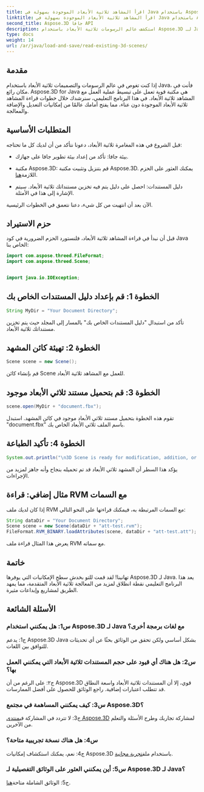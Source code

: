 ```yaml
---
title: اقرأ المشاهد ثلاثية الأبعاد الموجودة بسهولة في Java باستخدام Aspose.3D
linktitle: اقرأ المشاهد ثلاثية الأبعاد الموجودة بسهولة في Java باستخدام Aspose.3D
second_title: Aspose.3D جافا API
description: استكشف عالم الرسومات ثلاثية الأبعاد باستخدام Aspose.3D لـ Java. يمكنك قراءة المشاهد ثلاثية الأبعاد الموجودة ومعالجتها بسهولة.
type: docs
weight: 14
url: /ar/java/load-and-save/read-existing-3d-scenes/
---
```

## مقدمة

إذا كنت تغوص في عالم الرسومات والتصميمات ثلاثية الأبعاد باستخدام Java، فأنت في مكان رائع. Aspose.3D for Java هي مكتبة قوية تعمل على تبسيط عملية العمل مع المشاهد ثلاثية الأبعاد. في هذا البرنامج التعليمي، سنرشدك خلال خطوات قراءة المشاهد ثلاثية الأبعاد الموجودة دون عناء، مما يفتح أمامك عالمًا من إمكانيات التعديل والإضافة والمعالجة.

## المتطلبات الأساسية

قبل الشروع في هذه المغامرة ثلاثية الأبعاد، دعونا نتأكد من أن لديك كل ما تحتاجه:

- بيئة جافا: تأكد من إعداد بيئة تطوير جافا على جهازك.

-  مكتبة Aspose.3D: قم بتنزيل وتثبيت مكتبة Aspose.3D. يمكنك العثور على الحزم اللازمة[هنا](https://releases.aspose.com/3d/java/).

- دليل المستندات: احصل على دليل يتم فيه تخزين مستنداتك ثلاثية الأبعاد. سيتم الإشارة إلى هذا في الأمثلة.

الآن بعد أن انتهيت من كل شيء، دعنا نتعمق في الخطوات الرئيسية.

## حزم الاستيراد

قبل أن نبدأ في قراءة المشاهد ثلاثية الأبعاد، فلنستورد الحزم الضرورية في كود Java الخاص بنا:

```java
import com.aspose.threed.FileFormat;
import com.aspose.threed.Scene;


import java.io.IOException;
```

## الخطوة 1: قم بإعداد دليل المستندات الخاص بك

```java
String MyDir = "Your Document Directory";
```

تأكد من استبدال "دليل المستندات الخاص بك" بالمسار إلى المجلد حيث يتم تخزين مستنداتك ثلاثية الأبعاد.

## الخطوة 2: تهيئة كائن المشهد

```java
Scene scene = new Scene();
```

قم بإنشاء كائن Scene للعمل مع المشاهد ثلاثية الأبعاد.

## الخطوة 3: قم بتحميل مستند ثلاثي الأبعاد موجود

```java
scene.open(MyDir + "document.fbx");
```

تقوم هذه الخطوة بتحميل مستند ثلاثي الأبعاد موجود في كائن المشهد. استبدل "document.fbx" باسم الملف ثلاثي الأبعاد الخاص بك.

## الخطوة 4: تأكيد الطباعة

```java
System.out.println("\n3D Scene is ready for modification, addition, or processing purposes.");
```

يؤكد هذا السطر أن المشهد ثلاثي الأبعاد قد تم تحميله بنجاح وأنه جاهز لمزيد من الإجراءات.

## مثال إضافي: قراءة RVM مع السمات

إذا كان لديك ملف RVM مع السمات المرتبطة به، فيمكنك قراءتها على النحو التالي:

```java
String dataDir = "Your Document Directory";
Scene scene = new Scene(dataDir + "att-test.rvm");
FileFormat.RVM_BINARY.loadAttributes(scene, dataDir + "att-test.att");
```

يعرض هذا المثال قراءة ملف RVM مع سماته.

## خاتمة

تهانينا! لقد قمت للتو بخدش سطح الإمكانيات التي يوفرها Aspose.3D لـ Java. يعد هذا البرنامج التعليمي نقطة انطلاق لمزيد من المعالجة ثلاثية الأبعاد المتقدمة، مما يمهد الطريق لمشاريع وإبداعات مثيرة.

## الأسئلة الشائعة

### س1: هل يمكنني استخدام Aspose.3D لـ Java مع لغات برمجة أخرى؟

ج1: يدعم Aspose.3D Java بشكل أساسي ولكن تحقق من الوثائق بحثًا عن أي تحديثات للتوافق بين اللغات.

### س2: هل هناك أي قيود على حجم المستندات ثلاثية الأبعاد التي يمكنني العمل بها؟

ج٢: على الرغم من أن Aspose.3D قوي، إلا أن المستندات ثلاثية الأبعاد واسعة النطاق قد تتطلب اعتبارات إضافية. راجع الوثائق للحصول على أفضل الممارسات.

### س3: كيف يمكنني المساهمة في مجتمع Aspose.3D؟

 ج3: لا تتردد في المشاركة في[منتدى Aspose.3D](https://forum.aspose.com/c/3d/18) لمشاركة تجاربك وطرح الأسئلة والتعلم من الآخرين.

### س4: هل هناك نسخة تجريبية متاحة؟

 ج4: نعم، يمكنك استكشاف إمكانيات Aspose.3D باستخدام ملف[تجربة مجانية](https://releases.aspose.com/).

### س5: أين يمكنني العثور على الوثائق التفصيلية لـ Aspose.3D لـ Java؟

ج5: الوثائق الشاملة متاحة[هنا](https://reference.aspose.com/3d/java/).